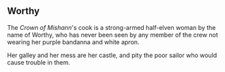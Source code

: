## Worthy

The *Crown of Mishann*'s cook is a strong-armed half-elven woman by the name of Worthy, who has never been seen by any member of the crew not wearing her purple bandanna and white apron.

Her galley and her mess are her castle, and pity the poor sailor who would cause trouble in them.